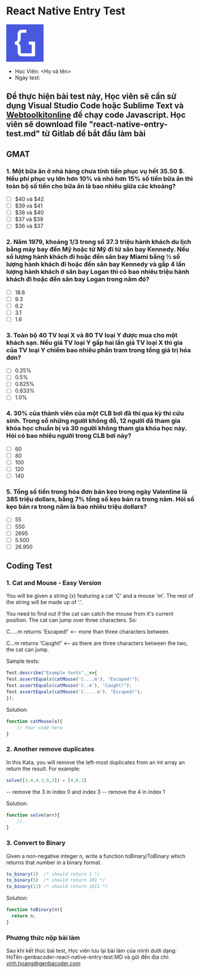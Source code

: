# React Native Entry Test

<img src="./logo.png" width="100px"/>

- Học Viên: <Họ và tên>
- Ngày test: <dd-mm-yyyy>

## Để thực hiện bài test này, Học viên sẽ cần sử dụng Visual Studio Code hoặc Sublime Text và [Webtoolkitonline](https://www.webtoolkitonline.com/javascript-tester.html) để chạy code Javascript. Học viên sẽ download file "react-native-entry-test.md" từ Gitlab để bắt đầu làm bài

## GMAT

### 1. Một bữa ăn ở nhà hàng chưa tính tiền phục vụ hết 35.50 $. Nếu phí phục vụ lớn hơn 10% và nhỏ hơn 15% số tiền bữa ăn thì toàn bộ số tiền cho bữa ăn là bao nhiêu giữa các khoảng?
- [ ] $40 và $42
- [ ] $39 và $41
- [ ] $38 và $40
- [ ] $37 và $39
- [ ] $36 và $37

### 2. Năm 1979, khoảng 1/3 trong số 37.3 triệu hành khách du lịch bằng máy bay đến Mỹ hoặc từ Mỹ đi từ sân bay Kennedy. Nếu số lượng hành khách đi hoặc đến sân bay Miami bằng ½ số lượng hành khách đi hoặc đến sân bay Kennedy và gấp 4 lần lượng hành khách ở sân bay Logan thì có bao nhiêu triệu hành khách đi hoặc đến sân bay Logan trong năm đó?
- [ ] 18.6
- [ ] 9.3
- [ ] 6.2
- [ ] 3.1
- [ ] 1.6

### 3. Toàn bộ 40 TV loại X và 80 TV loại Y được mua cho một khách sạn. Nếu giá TV loại Y gấp hai lần giá TV loại X thì gia của TV loại Y chiếm bao nhiêu phần tram trong tổng giá trị hóa đơn?
- [ ] 0.25%
- [ ] 0.5%
- [ ] 0.625%
- [ ] 0.833%
- [ ] 1.0%

### 4. 30% của thành viên của một CLB bơi đã thi qua kỳ thi cứu sinh. Trong số những người không đỗ, 12 người đã tham gia khóa học chuẩn bị và 30 người không tham gia khóa học này. Hỏi có bao nhiêu người trong CLB bơi này?
- [ ] 60
- [ ] 80
- [ ] 100
- [ ] 120
- [ ] 140

### 5. Tổng số tiền trong hóa đơn bán kẹo trong ngày Valentine là 385 triệu dollars, bằng 7% tổng số kẹo bán ra trong năm. Hỏi số kẹo bán ra trong năm là bao nhiêu triệu dollars?
- [ ] 55
- [ ] 550
- [ ] 2695
- [ ] 5.500
- [ ] 26.950

## Coding Test

### 1. Cat and Mouse - Easy Version
You will be given a string (x) featuring a cat 'C' and a mouse 'm'. The rest of the string will be made up of '.'.

You need to find out if the cat can catch the mouse from it's current position. The cat can jump over three characters. So:

C.....m returns 'Escaped!' <-- more than three characters between

C...m returns 'Caught!' <-- as there are three characters between the two, the cat can jump.

Sample tests: 
```js
Test.describe("Example tests",_=>{
Test.assertEquals(catMouse('C....m'), "Escaped!");
Test.assertEquals(catMouse('C..m'), "Caught!");
Test.assertEquals(catMouse('C.....m'), "Escaped!");
});
```

Solution: 
```js
function catMouse(x){
    // Your code here
}
```

### 2. Another remove duplicates
In this Kata, you will remove the left-most duplicates from an int array an return the result.
For example:
```js
solve([3,4,4,3,6,3]) = [4,6,3]
```
-- remove the 3 in index 0 and index 3
-- remove the 4 in index 1

Solution: 
```js
function solve(arr){
    //..
}
```

### 3. Convert to Binary
Given a non-negative integer n, write a function toBinary/ToBinary which returns that number in a binary format.
```js
to_binary(1)  /* should return 1 */
to_binary(5)  /* should return 101 */
to_binary(11) /* should return 1011 */
```

Solution: 
```js
function toBinary(n){
  return n;
}
```

### Phương thức nộp bài làm

Sau khi kết thúc bài test, Học viên lưu lại bài làm của mình dưới dạng: HọTên-genbacoder-react-native-entry-test.MD và gửi đến địa chỉ: vinh.hoang@genbacoder.com